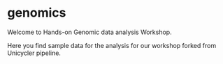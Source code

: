 # genomics
Welcome to Hands-on Genomic data analysis Workshop.

Here you find sample data for the analysis for our workshop forked from Unicycler pipeline.
